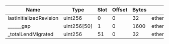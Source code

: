 | Name                    | Type        | Slot | Offset | Bytes | Contract                                                                               |
|-------------------------|-------------|------|--------|-------|----------------------------------------------------------------------------------------|
| lastInitializedRevision | uint256     | 0    | 0      | 32    | etherscan/LendToAaveMigrator/contracts/token/LendToAaveMigrator.sol:LendToAaveMigrator |
| ______gap               | uint256[50] | 1    | 0      | 1600  | etherscan/LendToAaveMigrator/contracts/token/LendToAaveMigrator.sol:LendToAaveMigrator |
| _totalLendMigrated      | uint256     | 51   | 0      | 32    | etherscan/LendToAaveMigrator/contracts/token/LendToAaveMigrator.sol:LendToAaveMigrator |
